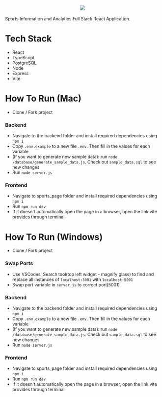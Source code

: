 <h1 align="center">
    <img src="https://readme-typing-svg.herokuapp.com/?font=Righteous&size=35&center=true&vCenter=true&width=500&height=70&duration=4000&lines=Welcome+👋;+Field+Stats+⚾️;" />
</h1>

Sports Information and Analytics Full Stack React Application. 

# Tech Stack
- React
- TypeScript
- PostgreSQL
- Node
- Express
- Vite

# How To Run (Mac)

- Clone / Fork project

### Backend

- Navigate to the backend folder and install required dependencies using `npm i`
- Copy `.env.example` to a new file  `.env`. Then fill in the values for each variable
- (If you want to generate new sample data): run `node /database/generate_sample_data.js`. Check out `sample_data.sql` to see new changes
- Run `node server.js`

### Frontend

- Navigate to sports_page folder and install required dependencies using `npm i`
- Run `npm run dev`
- If it doesn't automatically open the page in a browser, open the link vite provides through terminal 

# How To Run (Windows)

- Clone / Fork project

### Swap Ports
- Use VSCodes' Search tool(top left widget - magnify glass) to find and replace all instances of `localhost:3001` with `localhost:5001`
- Swap port variable in `server.js` to correct port(5001)


### Backend

- Navigate to the backend folder and install required dependencies using `npm i`
- Copy `.env.example` to a new file  `.env`. Then fill in the values for each variable
- (If you want to generate new sample data): run `node /database/generate_sample_data.js`. Check out `sample_data.sql` to see new changes
- Run `node server.js`

### Frontend

- Navigate to sports_page folder and install required dependencies using `npm i`
- Run `npm run dev`
- If it doesn't automatically open the page in a browser, open the link vite provides through terminal 